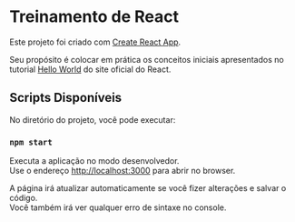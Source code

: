 # Treinamento de React

Este projeto foi criado com [Create React App](https://github.com/facebook/create-react-app).

Seu propósito é colocar em prática os conceitos iniciais apresentados no tutorial [Hello World](https://pt-br.reactjs.org/docs/hello-world.html) do site oficial do React. 

## Scripts Disponíveis

No diretório do projeto, você pode executar:

### `npm start`


Executa a aplicação no modo desenvolvedor.\
Use o endereço [http://localhost:3000](http://localhost:3000) para abrir no browser.

A página irá atualizar automaticamente se você fizer alterações e salvar o código.\
Você também irá ver qualquer erro de sintaxe no console.